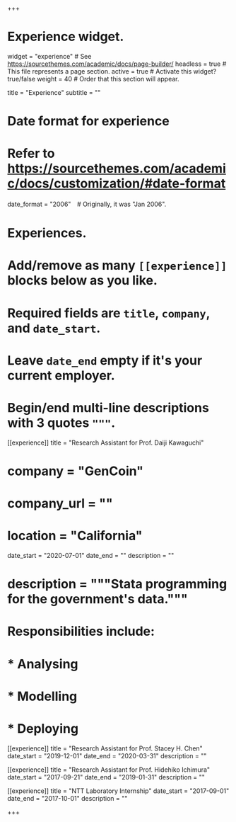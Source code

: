 +++
# Experience widget.
widget = "experience"  # See https://sourcethemes.com/academic/docs/page-builder/
headless = true  # This file represents a page section.
active = true  # Activate this widget? true/false
weight = 40  # Order that this section will appear.

title = "Experience"
subtitle = ""

# Date format for experience
#   Refer to https://sourcethemes.com/academic/docs/customization/#date-format
date_format = "2006"　# Originally, it was "Jan 2006".

# Experiences.
#   Add/remove as many `[[experience]]` blocks below as you like.
#   Required fields are `title`, `company`, and `date_start`.
#   Leave `date_end` empty if it's your current employer.
#   Begin/end multi-line descriptions with 3 quotes `"""`.
[[experience]]
  title = "Research Assistant for Prof. Daiji Kawaguchi"
#   company = "GenCoin"
#   company_url = ""
#   location = "California"
  date_start = "2020-07-01"
  date_end = ""
  description = ""
#   description = """Stata programming for the government's data."""
  
#   Responsibilities include:
#  
#   * Analysing
#   * Modelling
#   * Deploying


[[experience]]
  title = "Research Assistant for Prof. Stacey H. Chen"
  date_start = "2019-12-01"
  date_end = "2020-03-31"
  description = ""


[[experience]]
  title = "Research Assistant for Prof. Hidehiko Ichimura"
  date_start = "2017-09-21"
  date_end = "2019-01-31"
  description = ""


[[experience]]
  title = "NTT Laboratory Internship"
  date_start = "2017-09-01"
  date_end = "2017-10-01"
  description = ""

+++
